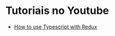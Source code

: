 # Tutoriais no Youtube

- [How to use Typescript with Redux](https://www.youtube.com/watch?v=dZZxegovK9Q)
